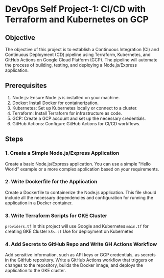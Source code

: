 # DevOps Self Project-1: CI/CD with Terraform and Kubernetes on GCP

## Objective
The objective of this project is to establish a Continuous Integration (CI) and Continuous Deployment (CD) pipeline using Terraform, Kubernetes, and GitHub Actions on Google Cloud Platform (GCP). The pipeline will automate the process of building, testing, and deploying a Node.js/Express application.

## Prerequisites
1. Node.js: Ensure Node.js is installed on your machine.
2. Docker: Install Docker for containerization.
3. Kubernetes: Set up Kubernetes locally or connect to a cluster.
4. Terraform: Install Terraform for infrastructure as code.
5. GCP: Create a GCP account and set up the necessary credentials.
6. GitHub Actions: Configure GitHub Actions for CI/CD workflows.

## Steps
### 1. Create a Simple Node.js/Express Application
Create a basic Node.js/Express application. You can use a simple "Hello World" example or a more complex application based on your requirements.
### 2. Write Dockerfile for the Application
Create a Dockerfile to containerize the Node.js application. This file should include all the necessary dependencies and configuration for running the application in a Docker container.
### 3. Write Terraform Scripts for GKE Cluster
`providers.tf` In this project will use Google and Kubernetes
`main.tf` for creating GKE Cluster
`k8s.tf` Use for deployment on Kubernetes
### 4. Add Secrets to GitHub Repo and Write GH Actions Workflow
Add sensitive information, such as API keys or GCP credentials, as secrets in the GitHub repository. Write a GitHub Actions workflow that triggers on changes to the repository, builds the Docker image, and deploys the application to the GKE cluster.
